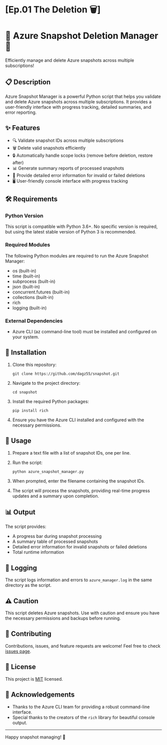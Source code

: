 # [Ep.01 The Deletion 🗑️]

# 🔷 Azure Snapshot Deletion Manager 🔷

Efficiently manage and delete Azure snapshots across multiple subscriptions!

## 📋 Description

Azure Snapshot Manager is a powerful Python script that helps you validate and delete Azure snapshots across multiple subscriptions. It provides a user-friendly interface with progress tracking, detailed summaries, and error reporting.

## ✨ Features

- 🔍 Validate snapshot IDs across multiple subscriptions
- 🗑️ Delete valid snapshots efficiently
- 🔒 Automatically handle scope locks (remove before deletion, restore after)
- 📊 Generate summary reports of processed snapshots
- 🚨 Provide detailed error information for invalid or failed deletions
- 🖥️ User-friendly console interface with progress tracking

## 🛠️ Requirements

### Python Version

This script is compatible with Python 3.6+. No specific version is required, but using the latest stable version of Python 3 is recommended.

### Required Modules

The following Python modules are required to run the Azure Snapshot Manager:

- os (built-in)
- time (built-in)
- subprocess (built-in)
- json (built-in)
- concurrent.futures (built-in)
- collections (built-in)
- rich
- logging (built-in)

### External Dependencies

- Azure CLI (az command-line tool) must be installed and configured on your system.

## 🚀 Installation

1. Clone this repository:
   ```
   git clone https://github.com/dagz55/snapshot.git
   ```

2. Navigate to the project directory:
   ```
   cd snapshot
   ```

3. Install the required Python packages:
   ```
   pip install rich
   ```

4. Ensure you have the Azure CLI installed and configured with the necessary permissions.

## 📝 Usage

1. Prepare a text file with a list of snapshot IDs, one per line.

2. Run the script:
   ```
   python azure_snapshot_manager.py
   ```

3. When prompted, enter the filename containing the snapshot IDs.

4. The script will process the snapshots, providing real-time progress updates and a summary upon completion.

## 📊 Output

The script provides:
- A progress bar during snapshot processing
- A summary table of processed snapshots
- Detailed error information for invalid snapshots or failed deletions
- Total runtime information

## 📜 Logging

The script logs information and errors to `azure_manager.log` in the same directory as the script.

## ⚠️ Caution

This script deletes Azure snapshots. Use with caution and ensure you have the necessary permissions and backups before running.

## 🤝 Contributing

Contributions, issues, and feature requests are welcome! Feel free to check [issues page](https://github.com/yourusername/azure-snapshot-manager/issues).

## 📄 License

This project is [MIT](https://choosealicense.com/licenses/mit/) licensed.

## 👏 Acknowledgements

- Thanks to the Azure CLI team for providing a robust command-line interface.
- Special thanks to the creators of the `rich` library for beautiful console output.

---

Happy snapshot managing! 🎉
